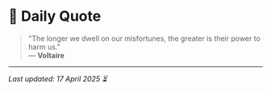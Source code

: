 # 📜 Daily Quote

> "The longer we dwell on our misfortunes, the greater is their power to harm us."  
> — **Voltaire**

---

_Last updated: 17 April 2025 ⏳_

